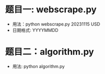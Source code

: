 # 题目一: webscrape.py
- 用法：python webscrape.py 20231115 USD
- 日期格式: YYYYMMDD

# 题目二：algorithm.py
- 用法: python algorithm.py
